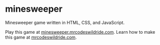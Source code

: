 # minesweeper

Minesweeper game written in HTML, CSS, and JavaScript.

Play this game at [minesweeper.mrcodeswildride.com](https://minesweeper.mrcodeswildride.com/).
Learn how to make this game at [mrcodeswildride.com](https://www.mrcodeswildride.com/).
